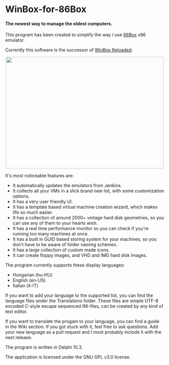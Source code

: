 # WinBox-for-86Box
#### The newest way to manage the oldest computers.

This program has been created to simplify the way I use [86Box](https://github.com/86Box/86Box) x86 emulator. 

Currently this software is the successor of [WinBox Reloaded](https://github.com/laciba96/WinBox-Reloaded).

<p align="center"><img src="https://github.com/laciba96/WinBox-for-86Box/blob/6be9b55daa445b1864c36bd31b092e4bd815d071/Images/Wiki/Screenshot.PNG" width="500" height="353"></img></p>

It's most noticeable features are:
- It automatically updates the emulators from Jenkins.
- It collects all your VMs in a slick brand new list, with some customization options.
- It has a very user friendly UI.
- It has a template based virtual machine creation wizard, which makes life so much easier.
- It has a collection of around 2000+ vintage hard disk geometries, so you can use any of them to your hearts wish.
- It has a real time performance monitor so you can check if you're running too many machines at once.
- It has a built in GUID based storing system for your machines, so you don't have to be aware of folder naming schemes.
- It has a large collection of custom made icons.
- It can create floppy images, and VHD and IMG hard disk images.

The program currently supports these display languages:
- Hungarian (hu-HU)
- English (en-US)
- Italian (it-IT)

If you want to add your language to the supported list, you can find the language files under the Translations folder.
These files are simple UTF-8 encoded C-style escape sequenced INI-files, can be created by any kind of text editor.

If you want to translate the progam to your language, you can find a guide in the Wiki section. If you got stuck with it, feel free to ask questions.
Add your new language as a pull request and I most probably include it with the next release.

The program is written in Delphi 10.3.

The application is licensed under the GNU GPL v3.0 license.
